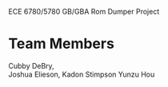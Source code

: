 ECE 6780/5780 GB/GBA Rom Dumper Project

# Team Members
Cubby DeBry,  
Joshua Elieson,
Kadon Stimpson
Yunzu Hou
